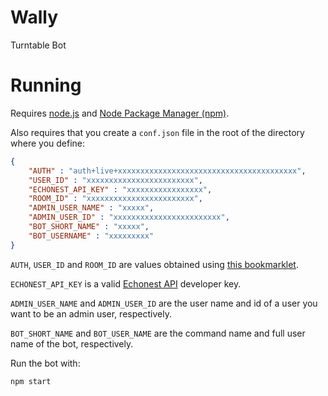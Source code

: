 Wally
=====

Turntable Bot

Running
=======
Requires [node.js](http://nodejs.org/) and [Node Package Manager (npm)](http://npmjs.org/).

Also requires that you create a `conf.json` file in the root of the directory where you define:
```json
{
    "AUTH" : "auth+live+xxxxxxxxxxxxxxxxxxxxxxxxxxxxxxxxxxxxxxxx",
    "USER_ID" : "xxxxxxxxxxxxxxxxxxxxxxxx",
    "ECHONEST_API_KEY" : "xxxxxxxxxxxxxxxxx",
    "ROOM_ID" : "xxxxxxxxxxxxxxxxxxxxxxxx",
    "ADMIN_USER_NAME" : "xxxxx",
    "ADMIN_USER_ID" : "xxxxxxxxxxxxxxxxxxxxxxxx",
    "BOT_SHORT_NAME" : "xxxxx",
    "BOT_USERNAME" : "xxxxxxxxx"
}
```
`AUTH`, `USER_ID` and `ROOM_ID` are values obtained using [this bookmarklet](http://alaingilbert.github.com/Turntable-API/bookmarklet.html).

`ECHONEST_API_KEY` is a valid [Echonest API](http://the.echonest.com/) developer key.

`ADMIN_USER_NAME` and `ADMIN_USER_ID` are the user name and id of a user you want to be an admin user, respectively.

`BOT_SHORT_NAME` and `BOT_USER_NAME` are the command name and full user name of the bot, respectively.

Run the bot with:
```bash
npm start
```